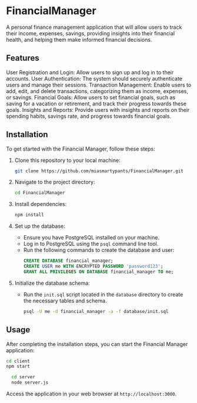 # FinancialManager
A personal finance management application that will allow users to track their income, expenses, savings, providing insights into their financial health, and helping them make informed financial decisions.

## Features
User Registration and Login: Allow users to sign up and log in to their accounts.
User Authentication: The system should securely authenticate users and manage their sessions.
Transaction Management: Enable users to add, edit, and delete transactions, categorizing them as income, expenses, or savings.
Financial Goals: Allow users to set financial goals, such as saving for a vacation or retirement, and track their progress towards these goals.
Insights and Reports: Provide users with insights and reports on their spending habits, savings rate, and progress towards financial goals.



## Installation
To get started with the Financial Manager, follow these steps:

1. Clone this repository to your local machine:
   ```bash
   git clone https://github.com/miasmartypants/FinancialManager.git
   ```

2. Navigate to the project directory:
   ```bash
   cd FinancialManager
   ```

3. Install dependencies:
   ```bash
   npm install
   ```

4. Set up the database:
   - Ensure you have PostgreSQL installed on your machine.
   - Log in to PostgreSQL using the `psql` command line tool.
   - Run the following commands to create the database and user:
     ```sql
     CREATE DATABASE financial_manager;
     CREATE USER me WITH ENCRYPTED PASSWORD 'password123';
     GRANT ALL PRIVILEGES ON DATABASE financial_manager TO me;
     ```

5. Initialize the database schema:
   - Run the `init.sql` script located in the `database` directory to create the necessary tables and schema.
     ```bash
     psql -U me -d financial_manager -a -f database/init.sql
     ```

## Usage
After completing the installation steps, you can start the Financial Manager application:
```bash
cd client
npm start
```
 ```bash
   cd server
   node server.js
   ```

Access the application in your web browser at `http://localhost:3000`.
